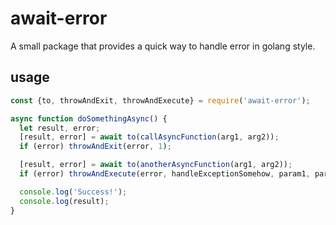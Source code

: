 # await-error
A small package that provides a quick way to handle error in golang style.

## usage
```javascript
const {to, throwAndExit, throwAndExecute} = require('await-error');

async function doSomethingAsync() {
  let result, error;
  [result, error] = await to(callAsyncFunction(arg1, arg2));
  if (error) throwAndExit(error, 1);

  [result, error] = await to(anotherAsyncFunction(arg1, arg2));
  if (error) throwAndExecute(error, handleExceptionSomehow, param1, param2, param3);

  console.log('Success!');
  console.log(result);
}
```
